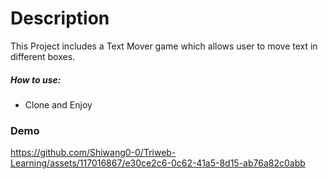 # Description
This Project includes a Text Mover game which allows user to move text in different boxes.


##### How to use: 
- Clone and Enjoy
### Demo
https://github.com/Shiwang0-0/Triweb-Learning/assets/117016867/e30ce2c6-0c62-41a5-8d15-ab76a82c0abb











    
    






           
